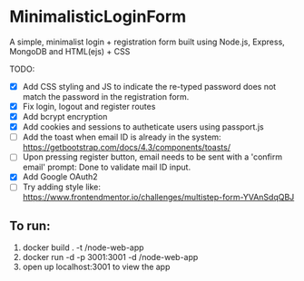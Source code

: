 # MinimalisticLoginForm

A simple, minimalist login + registration form built using Node.js, Express, MongoDB and HTML(ejs) + CSS

TODO:

- [x] Add CSS styling and JS to indicate the re-typed password does not match the password in the registration form.
- [x] Fix login, logout and register routes
- [x] Add bcrypt encryption
- [x] Add cookies and sessions to autheticate users using passport.js
- [ ] Add the toast when email ID is already in the system: https://getbootstrap.com/docs/4.3/components/toasts/
- [ ] Upon pressing register button, email needs to be sent with a 'confirm email' prompt: Done to validate mail ID input.
- [x] Add Google OAuth2
- [ ] Try adding style like: https://www.frontendmentor.io/challenges/multistep-form-YVAnSdqQBJ

## To run:

1. docker build . -t <username>/node-web-app
2. docker run -d -p 3001:3001 -d <username>/node-web-app
3. open up localhost:3001 to view the app
